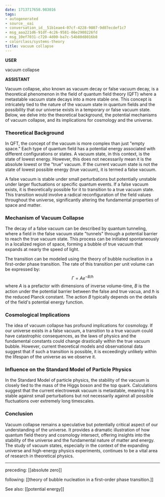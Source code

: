 ```yaml
---
date: 1713717658.983016
tags:
- autogenerated
- source__oai
- conversation_id__51b1eae4-07cf-4228-9807-9d07ecdef1c7
- msg_aaa221d6-91df-4c26-9581-86e2980226fd
- msg_10ef7031-c720-4d00-ba7c-54b80d8016b8
- colorclass/systems-theory
title: vacuum collapse
---
```


**USER**

vacuum collapse


**ASSISTANT**

Vacuum collapse, also known as vacuum decay or false vacuum decay, is a theoretical phenomenon in the field of quantum field theory (QFT) where a metastable vacuum state decays into a more stable one. This concept is intricately tied to the nature of the vacuum state in quantum fields and the possibility that our universe exists in a temporary or false vacuum state. Below, we delve into the theoretical background, the potential mechanisms of vacuum collapse, and its implications for cosmology and the universe.

### Theoretical Background

In QFT, the concept of the vacuum is more complex than just "empty space." Each type of quantum field has a potential energy associated with different configurations or states. A vacuum state, in this context, is the state of lowest energy. However, this does not necessarily mean it is the absolute lowest or the "true" vacuum. If the current vacuum state is not the state of lowest possible energy (true vacuum), it is termed a false vacuum.

A false vacuum is stable under small perturbations but potentially unstable under larger fluctuations or specific quantum events. If a false vacuum exists, it is theoretically possible for it to transition to a true vacuum state. This transition would involve a radical reconfiguration of the field values throughout the universe, significantly altering the fundamental properties of space and matter.

### Mechanism of Vacuum Collapse

The decay of a false vacuum can be described by quantum tunneling, where a field in the false vacuum state "tunnels" through a potential barrier to reach the true vacuum state. This process can be initiated spontaneously in a localized region of space, forming a bubble of true vacuum that expands at nearly the speed of light.

The transition can be modeled using the theory of bubble nucleation in a first-order phase transition. The rate of this transition per unit volume can be expressed by:
$$ \Gamma = A e^{-B/\hbar} $$
where $A$ is a prefactor with dimensions of inverse volume-time, $B$ is the action under the potential barrier between the false and true vacua, and $\hbar$ is the reduced Planck constant. The action $B$ typically depends on the details of the field's potential energy function.

### Cosmological Implications

The idea of vacuum collapse has profound implications for cosmology. If our universe exists in a false vacuum, a transition to a true vacuum could have catastrophic consequences, as the laws of physics and the fundamental constants could change drastically within the true vacuum bubble. However, current theoretical models and observational data suggest that if such a transition is possible, it is exceedingly unlikely within the lifespan of the universe as we observe it.

### Influence on the Standard Model of Particle Physics

In the Standard Model of particle physics, the stability of the vacuum is closely tied to the mass of the Higgs boson and the top quark. Calculations suggest that the current electroweak vacuum is metastable, meaning it is stable against small perturbations but not necessarily against all possible fluctuations over extremely long timescales.

### Conclusion

Vacuum collapse remains a speculative but potentially critical aspect of our understanding of the universe. It provides a dramatic illustration of how quantum field theory and cosmology intersect, offering insights into the stability of the universe and the fundamental nature of matter and energy. The study of vacuum states, especially in the context of the expanding universe and high-energy physics experiments, continues to be a vital area of research in theoretical physics.


---

preceding: [[absolute zero]]  


following: [[theory of bubble nucleation in a first-order phase transition.]]

See also: [[potential energy]]